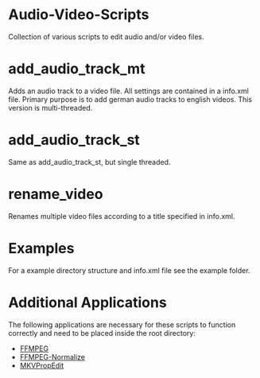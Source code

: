 # Audio-Video-Scripts
Collection of various scripts to edit audio and/or video files.

# add_audio_track_mt
Adds an audio track to a video file. All settings are contained in a info.xml file.
Primary purpose is to add german audio tracks to english videos.
This version is multi-threaded.

# add_audio_track_st
Same as add_audio_track_st, but single threaded.

# rename_video
Renames multiple video files according to a title specified in info.xml.

# Examples
For a example directory structure and info.xml file see the example folder.

# Additional Applications
The following applications are necessary for these scripts to function correctly and need to be placed inside the root directory:
  * [FFMPEG](https://ffmpeg.org/)
  * [FFMPEG-Normalize](https://github.com/slhck/ffmpeg-normalize)
  * [MKVPropEdit](https://mkvtoolnix.download/index.html)
